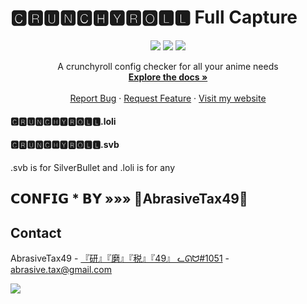 # 🅲🆁🆄🅽🅲🅷🆈🆁🅾🅻🅻 Full Capture
<p align="center">
<img src=https://img.shields.io/github/stars/AbrasiveTax49/Crunchyroll-config?style=for-the-badge&logo=appveyor&color=blue />
<img src=https://img.shields.io/github/issues/AbrasiveTax49/Crunchyroll-config?style=for-the-badge&logo=appveyor&color=informational />
<img src=https://img.shields.io/github/issues-pr/AbrasiveTax49/Crunchyroll-config?style=for-the-badge&logo=appveyor&color=informational />
</p>

  <p align="center">
    A crunchyroll config checker for all your anime needs
    <br />
    <a href="https://github.com/AbrasiveTax49//Crunchyroll-config"><strong>Explore the docs »</strong></a>
    <br />
    <br />
    <a href="https://github.com/AbrasiveTax49//Crunchyroll-config/issues">Report Bug</a>
    ·
    <a href="https://github.com/AbrasiveTax49//Crunchyroll-config/issues">Request Feature</a>
      ·
    <a href="https://taxhax.webflow.io">Visit my website</a>
  </p>
  
#### 🅲🆁🆄🅽🅲🅷🆈🆁🅾🅻🅻.loli
#### 🅲🆁🆄🅽🅲🅷🆈🆁🅾🅻🅻.svb
.svb is for SilverBullet and .loli is for any
## 𝗖𝗢𝗡𝗙𝗜𝗚 * 𝗕𝗬   »»» 👑AbrasiveTax49👑
## Contact

AbrasiveTax49 - [『研』『磨』『税』『49』 ᓚᘏᗢ#1051](https://www.discordapp.com) - abrasive.tax@gmail.com
<!-- Statistics -->  

<p>
<img src=https://komarev.com/ghpvc/?username=Drillenissen />
</p>
